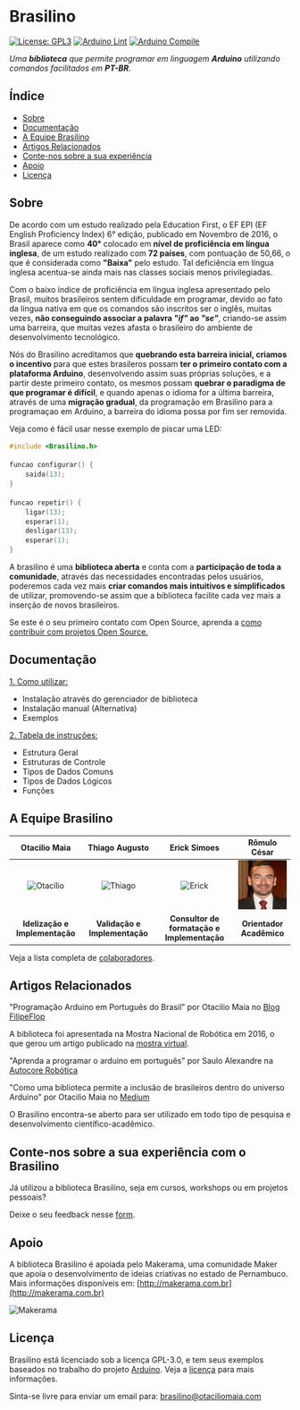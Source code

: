 # Brasilino

[![License: GPL3](https://img.shields.io/badge/License-GPL3-green.svg)](https://opensource.org/licenses/GPL-3.0)
[![Arduino Lint](https://github.com/OtacilioN/Brasilino/workflows/Arduino%20Lint/badge.svg)](https://github.com/OtacilioN/Brasilino/actions?workflow=Arduino+Lint)
[![Arduino Compile](https://github.com/OtacilioN/Brasilino/actions/workflows/compile.yml/badge.svg)](https://github.com/OtacilioN/Brasilino/actions/workflows/compile.yml)

_Uma **biblioteca** que permite programar em linguagem **Arduino** utilizando comandos facilitados em **PT-BR**._

## Índice

- [Sobre](#sobre)
- [Documentação](#documentação)
- [A Equipe Brasilino](#a-equipe-brasilino)
- [Artigos Relacionados](#artigos-relacionados)
- [Conte-nos sobre a sua experiência](#conte-nos-sobre-a-sua-experiência-com-o-brasilino)
- [Apoio](#apoio)
- [Licença](#licença)

## Sobre

De acordo com um estudo realizado pela Education First, o EF EPI (EF English Proficiency Index) 6° edição, publicado em Novembro de 2016, o Brasil aparece como **40°** colocado em **nível de proficiência em língua inglesa**, de um estudo realizado com **72 países**, com pontuação de 50,66, o que é considerada como **"Baixa"** pelo estudo. Tal deficiência em língua inglesa acentua-se ainda mais nas classes sociais menos privilegiadas.

Com o baixo índice de proficiência em língua inglesa apresentado pelo Brasil, muitos brasileiros sentem dificuldade em programar, devido ao fato da língua nativa em que os comandos são inscritos ser o inglês, muitas vezes, **não conseguindo associar a palavra _"if"_ ao _"se"_**, criando-se assim uma barreira, que muitas vezes afasta o brasileiro do ambiente de desenvolvimento tecnológico.

Nós do Brasilino acreditamos que **quebrando esta barreira inicial, criamos o incentivo** para que estes brasileros possam **ter o primeiro contato com a plataforma Arduino**, desenvolvendo assim suas próprias soluções, e a partir deste primeiro contato, os mesmos possam **quebrar o paradigma de que programar é difícil**, e quando apenas o idioma for a última barreira, através de uma **migração gradual**, da programação em Brasilino para a programaçao em Arduino, a barreira do idioma possa por fim ser removida.

Veja como é fácil usar nesse exemplo de piscar uma LED:

```c++
#include <Brasilino.h>

funcao configurar() {
    saida(13);
}

funcao repetir() {
    ligar(13);
    esperar(1);
    desligar(13);
    esperar(1);
}
```

A brasilino é uma **biblioteca aberta** e conta com a **participação de toda a comunidade**, através das necessidades encontradas pelos usuários, poderemos cada vez mais **criar comandos mais intuitivos e simplificados** de utilizar, promovendo-se assim que a biblioteca facilite cada vez mais a inserção de novos brasileiros.

Se este é o seu primeiro contato com Open Source, aprenda a [como contribuir com projetos Open Source.](https://github.com/Roshanjossey/first-contributions/blob/master/translations/README.pt_br.md)

## Documentação

[1. Como utilizar:](/INSTALACAO.md)

- Instalação através do gerenciador de biblioteca
- Instalação manual (Alternativa)
- Exemplos

[2. Tabela de instruções:](/TABELA_DE_INSTRUCOES.md)

- Estrutura Geral
- Estruturas de Controle
- Tipos de Dados Comuns
- Tipos de Dados Lógicos
- Funções

## A Equipe Brasilino

|                 **Otacilio Maia**                  |                    **Thiago Augusto**                    |                   **Erick Simoes**                   |             **Rômulo César**              |
| :------------------------------------------------: | :------------------------------------------------------: | :--------------------------------------------------: | :---------------------------------------: |
| ![Otacílio](https://github.com/OtacilioN.png?size=140) | ![Thiago](https://github.com/ThiagoAugustoSM.png?size=140) | ![Erick](https://github.com/ErickSimoes.png?size=140) | ![Rômulo](/docs/images/romulo.png?size=100) |
|           **Idelização e Implementação**           |              **Validação e Implementação**               |     **Consultor de formatação e Implementação**      |         **Orientador Acadêmico**          |

Veja a lista completa de [colaboradores](https://github.com/OtacilioN/Brasilino/graphs/contributors).

## Artigos Relacionados

"Programação Arduino em Português do Brasil" por Otacilio Maia no [Blog FilipeFlop](https://www.filipeflop.com/blog/programacao-arduino-portugues-brasil/)

A biblioteca foi apresentada na Mostra Nacional de Robótica em 2016, o que gerou um artigo publicado na [mostra virtual](http://www.mnr.org.br/mostravirtual/interna.php?id=15321).

"Aprenda a programar o arduino em português" por Saulo Alexandre na [Autocore Robótica](http://autocorerobotica.blog.br/aprenda-programar-o-arduino-em-portugues/amp/)

"Como uma biblioteca permite a inclusão de brasileiros dentro do universo Arduino" por Otacilio Maia no [Medium](https://medium.com/banana-digital/brasilino-a3957af2041d)

O Brasilino encontra-se aberto para ser utilizado em todo tipo de pesquisa e desenvolvimento científico-acadêmico.

## Conte-nos sobre a sua experiência com o Brasilino

Já utilizou a biblioteca Brasilino, seja em cursos, workshops ou em projetos pessoais?

Deixe o seu feedback nesse [form](https://goo.gl/forms/L8dXaenTAJDmBjui1).

## Apoio

A biblioteca Brasilino é apoiada pelo Makerama, uma comunidade Maker que apoia o desenvolvimento de ideias criativas no estado de Pernambuco. Mais informações disponíveis em: [http://makerama.com.br](http://makerama.com.br)

![Makerama](http://makerama.com.br/wp-content/uploads/2016/03/makerama_100.png)

## Licença

Brasilino está licenciado sob a licença GPL-3.0, e tem seus exemplos baseados no trabalho do projeto [Arduino](https://github.com/arduino/Arduino).
Veja a [licença](https://github.com/OtacilioN/Brasilino/blob/master/LICENSE) para mais informações.

Sinta-se livre para enviar um email para: <brasilino@otaciliomaia.com>
